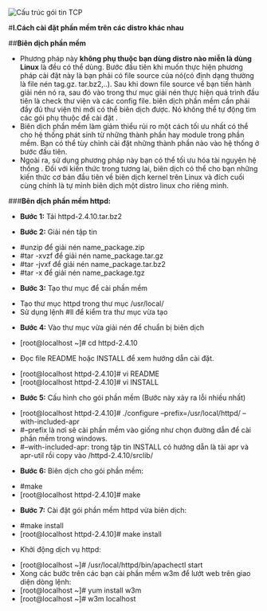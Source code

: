 
![Cấu trúc gói tin TCP](https://2466b9f4-a-62cb3a1a-s-sites.googlegroups.com/site/lexuandin/home/hhhhhhh.png?attachauth=ANoY7cqUORJMnJlfmq_UOidhurrNimAD3KNDazIfpijXXODeXsf2cAvAPgJ926IO_OiD8yAdRbFg5ApnJGHppQIIjCnTLLBD5-VzNcLNe7Q6KXpbdqWGwrhnScZbekZuj5x1cEdFSUlT_Eghpm3t425DNgimsuUxRHMyQMY_iVbYjfDIdDIuTQWZG4HDfu9sgxY1bq32FBeJ8dL1tI6IpgV8HShLrSSjxw%3D%3D&attredirects=0.png)

#**I.Cách cài đặt phần mềm trên các distro khác nhau**

##**Biên dịch phần mềm**
- Phương pháp này **không phụ thuộc bạn dùng distro nào miễn là dùng Linux** là đều có thể dùng. Bước đầu tiên khi muốn thực hiện phương pháp cài đặt này là bạn phải có file source của nó(có định dạng thường là file nén tag.gz. tar.bz2,..). Sau khi down file source về bạn tiến hành giải nén nó ra, sau đó vào trong thư mục giải nén thực hiện quá trình đầu tiên là check thư viện và các config file. biên dịch phần mềm cần phải đầy đủ thư viện thì mới có thể biên dịch được. Nó không thể tự động tìm các gói phụ thuộc để cài đặt . 
- Biên dịch phần mềm làm giảm thiểu rủi ro một cách tối ưu nhất có thể cho hệ thống phát sinh từ những thành phần hay module trong phần mềm. Bạn có thể tùy chỉnh cài đặt những thành phần nào vào hệ thống ở bước đầu tiên.
- Ngoài ra, sử dụng phương pháp này bạn có thể tối ưu hóa tài nguyên hệ thống . Đối với kiến thức trong tương lai, biên dịch có thể cho bạn những kiến thức cơ bản đầu tiên về biên dịch kernel trên Linux và đích cuối cùng chính là tự mình biên dịch một distro linux cho riêng mình.

###**Bên dịch phần mềm httpd:**
- **Bước 1:** Tải httpd-2.4.10.tar.bz2
 
- **Bước 2:** Giải nén tập tin
 + #unzip                  để giải nén                       name_package.zip
 + #tar -xvzf              để giải nén                       name_package.tar.gz
 + #tar -jvxf              để giải nén                       name_package.tar.bz2
 + #tar -x                 để giải nén                       name_package.tgz
 
- **Bước 3:** Tạo thư mục để cài phần mềm
 + Tạo thư mục httpd trong thư mục /usr/local/
 + Sử dụng lệnh #ll để kiểm tra thư mục vừa tạo
 
- **Bước 4:** Vào thư mục vừa giải nén để chuẩn bị biên dịch
 + [root@localhost ~]# cd httpd-2.4.10
- Đọc file README hoặc INSTALL để xem hướng dẫn cài đặt.
 + [root@localhost httpd-2.4.10]# vi README
 + [root@localhost httpd-2.4.10]# vi INSTALL

- **Bước 5:** Cấu hình cho gói phần mềm (Bước này xảy ra lỗi nhiều nhất)
 + [root@localhost httpd-2.4.10]# ./configure –prefix=/usr/local/httpd/ –with-included-apr
 + #–prefix là nơi sẽ cài phần mềm vào giống như chọn đường dẫn để cài phần mềm trong windows.
 + #–with-included-apr: trong tập tin INSTALL có hướng dẫn là tải apr và apr-util rồi copy vào /httpd-2.4.10/srclib/
 
- **Bước 6:** Biên dịch cho gói phần mềm:
 + #make
 + [root@localhost httpd-2.4.10]# make

- **Bước 7:** Cài đặt gói phần mềm httpd vừa biên dịch:
 + #make install
 + [root@localhost httpd-2.4.10]# make install
- Khởi động dịch vụ httpd:
 + [root@localhost ~]# /usr/local/httpd/bin/apachectl start
+ Xong các bước trên các bạn cài phần mềm w3m để lướt web trên giao diện dòng lệnh:
+ [root@localhost ~]# yum install w3m 
+ [root@localhost ~]# w3m localhost





